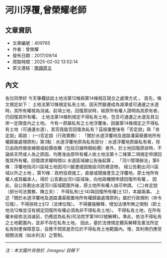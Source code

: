 # 河川浮覆,曾榮耀老師

## 文章資訊
- 文章編號：409765
- 作者：曾榮耀
- 發布日期：2017/09/14
- 爬取時間：2025-02-02 13:52:14
- 原文連結：[閱讀原文](https://real-estate.get.com.tw/Columns/detail.aspx?no=409765)

## 內文
各位同學好
今天專欄談談土地法第12條與第14條相互競合之處理方式 。
首先，條文規定如下：
土地法第12條規定私有土地，因天然變遷成為湖澤或可通運之水道時，其所有權視為消滅。前項土地，回復原狀時，經原所有權人證明為其原有者，仍回復其所有權。
土地法第14條則規定不得私有土地，包含可通運之水道及其沿岸一定限度內之土地。
今有一原屬私有之土地浮覆後，因屬第14條規定之不得私有土地（可通運水道），其究竟能否回復為私有？茲經彙整後有「否定說」與「肯定說」兩說：
(一)否定說（行政實務）：
「關於水道浮覆地及道路溝渠廢置地所有權歸屬處理原則」第3點：水道浮覆地原為私有部分：水道浮覆地原屬私有者，除已由政府徵收補償或給價收購（包括日據時期給價）者外，於土地回復原狀時，不論係天然或人為之原因，均應准由原所有權人依土地法第十二條第二項規定申請回復其所有權。回復請求權時間以
水道區域線公告後起算
。
「河川管理辦法」第6條：浮覆地指河川區域土地因河川變遷或因施設河防建造物，
經公告劃出河川區域以外之土地
。第10條：政府投資施工，直接或間接產生之浮覆地，原土地所有權人或其繼承人，得於
公告劃出河川區域後，向地政機關申請回復所有權
。
因此，自公告劃出水道河川區域範圍外後，原土地所有權人始可申請。
(二)肯定說（部分司法實務、陳立夫）：
不得私有(土14)與回復所有權(土12)，本屬兩事。
上述「關於水道浮覆地及道路溝渠廢置地所有權歸屬處理原則」屬於行政規則（命令位階），不得排除土§12（法律位階）。
不得擴張解釋，增加法律所無之限制（即土地法12條並沒有規定回復所有權必須為非不得私有土地）。
不得私有土地，在所有權未經依法消滅前，仍應認為私有(司法院字第1802號解釋)。準此，依法不得私有之土地範圍內，並非不存在私有土地。
因此，基於法律規定體系解釋及憲法所定私有財產保障意旨，自應不問其是否位於不得私有土地範圍內。惟，其利用仍應受相關法規（如水利法）之管制。

---
*注：本文圖片存放於 ./images/ 目錄下*
